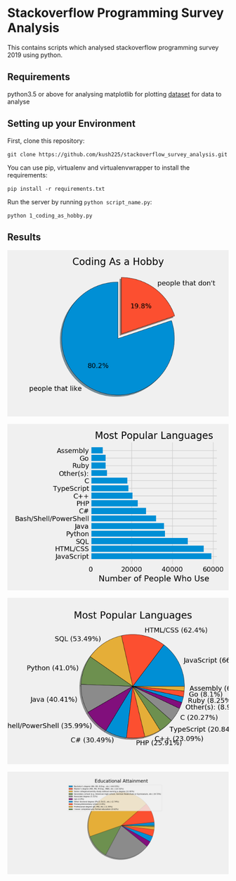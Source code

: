 # Stackoverflow Programming Survey Analysis
This contains scripts which analysed stackoverflow programming survey 2019 using python. 

## Requirements
python3.5 or above for analysing
matplotlib for plotting
[dataset](https://drive.google.com/file/d/1QOmVDpd8hcVYqqUXDXf68UMDWQZP0wQV/view) for data to analyse

## Setting up your Environment

First, clone this repository:

    git clone https://github.com/kush225/stackoverflow_survey_analysis.git

You can use pip, virtualenv and virtualenvwrapper to install the requirements:

    pip install -r requirements.txt
    
Run the server by running `python script_name.py`:

	python 1_coding_as_hobby.py
  
## Results


![Alt text](charts/coding_as_hobby.png?raw=true "1_coding_as_hobby.py pieresult")

![Alt text](charts/lang_popularity_hbar.png?raw=true "2_language_popularity.py hbarresult")

![Alt text](charts/lang_popularity_pie.png?raw=true "2_language_popularity.py pieresult")

![Alt text](charts/Edu_attain.png?raw=true "5_Edu_Attain.py pieresult")
